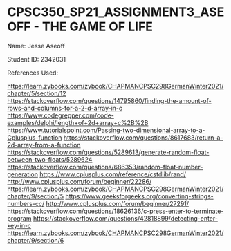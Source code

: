# CPSC350_SP21_ASSIGNMENT3_ASEOFF - THE GAME OF LIFE

Name: Jesse Aseoff

Student ID: 2342031

References Used:

https://learn.zybooks.com/zybook/CHAPMANCPSC298GermanWinter2021/chapter/5/section/12
https://stackoverflow.com/questions/14795860/finding-the-amount-of-rows-and-columns-for-a-2-d-array-in-c
https://www.codegrepper.com/code-examples/delphi/length+of+2d+array+c%2B%2B
https://www.tutorialspoint.com/Passing-two-dimensional-array-to-a-Cplusplus-function
https://stackoverflow.com/questions/8617683/return-a-2d-array-from-a-function
https://stackoverflow.com/questions/5289613/generate-random-float-between-two-floats/5289624
https://stackoverflow.com/questions/686353/random-float-number-generation
https://www.cplusplus.com/reference/cstdlib/rand/
http://www.cplusplus.com/forum/beginner/22286/
https://learn.zybooks.com/zybook/CHAPMANCPSC298GermanWinter2021/chapter/9/section/5
https://www.geeksforgeeks.org/converting-strings-numbers-cc/
http://www.cplusplus.com/forum/beginner/27291/
https://stackoverflow.com/questions/18626136/c-press-enter-to-terminate-program
https://stackoverflow.com/questions/42818899/detecting-enter-key-in-c
https://learn.zybooks.com/zybook/CHAPMANCPSC298GermanWinter2021/chapter/9/section/6

